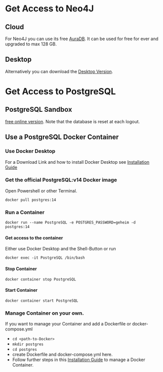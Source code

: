 # Get Access to Neo4J

## Cloud

For Neo4J you can use its free [AuraDB](https://neo4j.com/cloud/aura/).
It can be used for free for ever and upgraded to max 128 GB.

## Desktop

Alternatively you can download the [Desktop Version](https://neo4j.com/download-neo4j-now/).

# Get Access to PostgreSQL

## PostgreSQL Sandbox

[free online version](https://www.katacoda.com/enterprisedb/scenarios/pgadmin-sandbox).
Note that the database is reset at each logout.

## Use a PostgreSQL Docker Container

### Use Docker Desktop

For a Download Link and how to install Docker Desktop see [Installation Guide](https://github.com/Digital-Media/fhooe-web-dock/blob/main/INSTALL.md#install-docker)

### Get the official PostgreSQL:v14 Docker image

Open Powershell or other Terminal.

```shell
docker pull postgres:14
```
### Run a Container
```shell
docker run --name PostgreSQL -e POSTGRES_PASSWORD=geheim -d postgres:14
```
#### Get access to the container
Either use Docker Desktop and the Shell-Button or run
```shell
docker exec -it PostgreSQL /bin/bash
```
#### Stop Container
```shell
docker container stop PostgreSQL
```
#### Start Container
```shell
docker container start PostgreSQL
```

### Manage Container on your own.

If you want to manage your Container and add a Dockerfile or docker-compose.yml
- `cd <path-to-Docker>`
- `mkdir postgres`
- `cd postgres`
- create Dockerfile and docker-compose.yml here.
- Follow further steps in this [Installation Guide](https://github.com/Digital-Media/fhooe-web-dock/blob/main/INSTALL.md#install-docker)
  to manage a Docker Container. 


